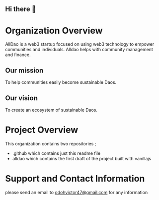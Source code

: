 ## Hi there 👋

# Organization Overview

AllDao is a web3 startup focused on using web3 technology to empower communities and individuals. Alldao helps with community management and finance. 

## Our mission

To help communities easily become sustainable Daos.

## Our vision

To create an ecosystem of sustainable Daos.

# Project Overview

This organization contains two repositories ;

- .github which contains just this readme file
- alldao which contains the first draft of the project built with vanillajs

 # Support and Contact Information

 please send an email to odohvictor47@gmail.com for any information

<!--

**Here are some ideas to get you started:**

🙋‍♀️ A short introduction - what is your organization all about?
🌈 Contribution guidelines - how can the community get involved?
👩‍💻 Useful resources - where can the community find your docs? Is there anything else the community should know?
🍿 Fun facts - what does your team eat for breakfast?
🧙 Remember, you can do mighty things with the power of [Markdown](https://docs.github.com/github/writing-on-github/getting-started-with-writing-and-formatting-on-github/basic-writing-and-formatting-syntax)
-->
